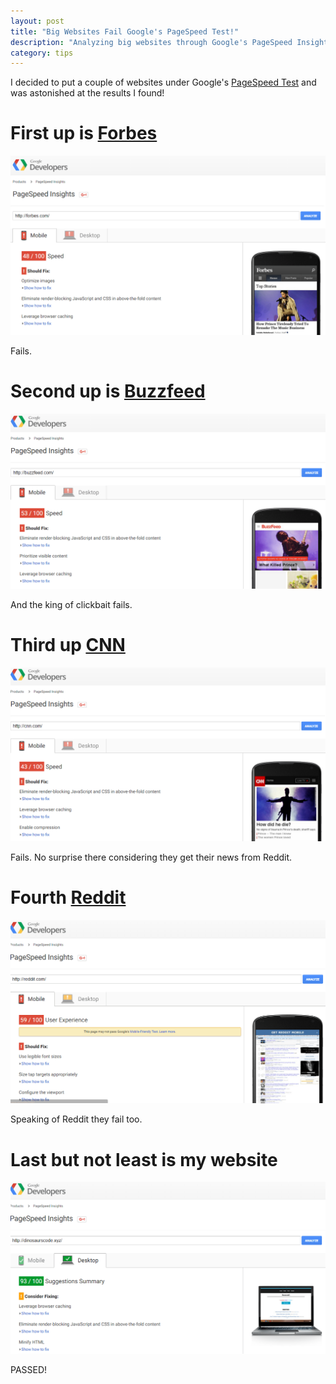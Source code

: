 ```yaml
---
layout: post
title: "Big Websites Fail Google's PageSpeed Test!"
description: "Analyzing big websites through Google's PageSpeed Insights will leave you astonished with such low scores!"
category: tips
---
```


I decided to put a couple of websites under Google's [PageSpeed Test](https://developers.google.com/speed/pagespeed/insights/) and was astonished at the results I found!

<!--more-->

# First up is [Forbes](forbes.com)

![Forbes Page Speed Test](/images/forbestest.png)

Fails.

# Second up is [Buzzfeed](buzzfeed.com)

![Buzzfeed Page Speed Test](/images/buzzfeedtest.png)

And the king of clickbait fails.

# Third up [CNN](cnn.com)

![CNN Page Speed Test](/images/cnntest.png)

Fails. No surprise there considering they get their news from Reddit.

# Fourth [Reddit](reddit.com)

![Reddit Speed test](/images/redditest.png)

Speaking of Reddit they fail too.

# Last but not least is my website

![Dinosaurscode Speed Test](/images/dinosaurscodetest.png)

PASSED!
